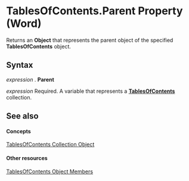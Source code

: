 
# TablesOfContents.Parent Property (Word)

Returns an  **Object** that represents the parent object of the specified **TablesOfContents** object.


## Syntax

 _expression_ . **Parent**

 _expression_ Required. A variable that represents a **[TablesOfContents](d0d0e5fc-e443-31ae-e1a9-15b945f1e318.md)** collection.


## See also


#### Concepts


[TablesOfContents Collection Object](d0d0e5fc-e443-31ae-e1a9-15b945f1e318.md)
#### Other resources


[TablesOfContents Object Members](9ed06355-0ac4-ee9c-8673-474d454a1db2.md)
